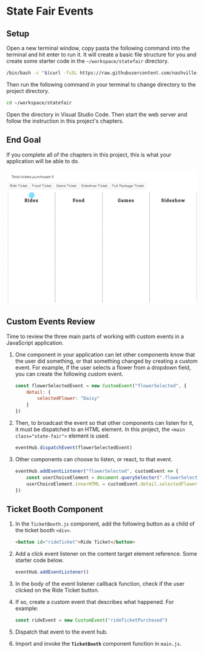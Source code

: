 # State Fair Events

## Setup

Open a new terminal window, copy pasta the following command into the terminal and hit enter to run it. It will create a basic file structure for you and create some starter code in the `~/workspace/statefair` directory.

```sh
/bin/bash -c "$(curl -fsSL https://raw.githubusercontent.com/nashville-software-school/client-side-mastery/cohort-48/projects/tier-2/state-fair/chapters/scripts/statefair-install.sh)"
```

Then run the following command in your terminal to change directory to the project directory.

```sh
cd ~/workspace/statefair
```

Open the directory in Visual Studio Code. Then start the web server and follow the instruction in this project's chapters.

## End Goal

If you complete all of the chapters in this project, this is what your application will be able to do.

![animation showing ticket count after button click](./images/ticket-count.gif)

## Custom Events Review

Time to review the three main parts of working with custom events in a JavaScript application.

1. One component in your application can let other components know that the user did something, or that something changed by creating a custom event. For example, if the user selects a flower from a dropdown field, you can create the following custom event.

    ```js
    const flowerSelectedEvent = new CustomEvent("flowerSelected", {
        detail: {
            selectedFlower: "Daisy"
        }
    })
    ```

2. Then, to broadcast the event so that other components can listen for it, it must be dispatched to an HTML element. In this project, the `<main class="state-fair">` element is used.

    ```js
    eventHub.dispatchEvent(flowerSelectedEvent)
    ```

3. Other components can choose to listen, or react, to that event.

    ```js
    eventHub.addEventListener("flowerSelected", customEvent => {
        const userChoiceElement = document.querySelector(".flowerSelection")
        userChoiceElement.innerHTML = customEvent.detail.selectedFlower
    })
    ```

## Ticket Booth Component

1. In the `TicketBooth.js` component, add the following button as a child of the ticket booth `<div>`.

    ```html
    <button id="rideTicket">Ride Ticket</button>
    ```

1. Add a click event listener on the content target element reference. Some starter code below.

    ```js
    eventHub.addEventListener()
    ```

1. In the body of the event listener callback function, check if the user clicked on the Ride Ticket button.
1. If so, create a custom event that describes what happened. For example:

    ```js
    const rideEvent = new CustomEvent("rideTicketPurchased")
    ```

1. Dispatch that event to the event hub.
1. Import and invoke the **`TicketBooth`** component function in `main.js`.
